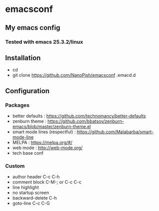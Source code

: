 # emacsconf

## My emacs config

### Tested with emacs 25.3.2/linux

## Installation

* cd
* git clone https://github.com/NanoPish/emacsconf .emacd.d

## Configuration

### Packages

* better defaults : https://github.com/technomancy/better-defaults
* zenburn theme : https://github.com/bbatsov/zenburn-emacs/blob/master/zenburn-theme.el
* smart mode lines (respectful) : https://github.com/Malabarba/smart-mode-line
* MELPA : https://melpa.org/#/
* web mode : http://web-mode.org/
* tech base conf

### Custom

* author header C-c C-h
* comment block C-M-; or C-c C-c
* line highlight
* no startup screen
* backward-delete C-h
* goto-line C-c C-G
